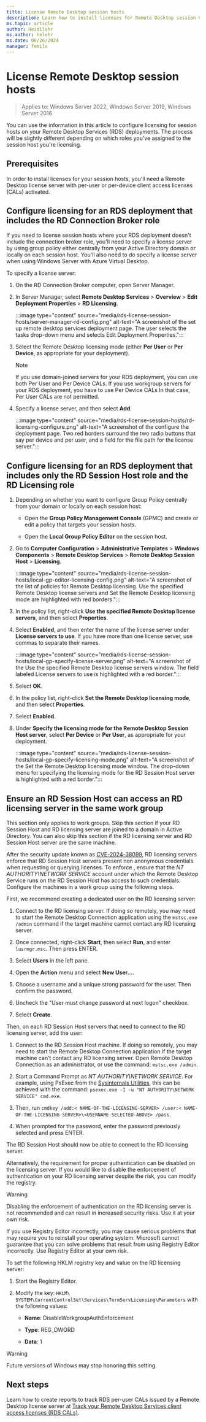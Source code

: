 ```yaml
---
title: License Remote Desktop session hosts
description: Learn how to install licenses for Remote Desktop session hosts.
ms.topic: article
author: Heidilohr
ms.author: helohr
ms.date: 06/26/2024
manager: femila
---
```

# License Remote Desktop session hosts

>Applies to: Windows Server 2022, Windows Server 2019, Windows Server 2016

You can use the information in this article to configure licensing for session hosts on your Remote Desktop Services (RDS) deployments. The process will be slightly different depending on which roles you've assigned to the session host you're licensing.

## Prerequisites

In order to install licenses for your session hosts, you'll need a Remote Desktop license server with per-user or per-device client access licenses (CALs) activated.

## Configure licensing for an RDS deployment that includes the RD Connection Broker role

If you need to license session hosts where your RDS deployment doesn't include the connection broker role, you'll need to specify a license server by using group policy either centrally from your Active Directory domain or locally on each session host. You'll also need to do specify a license server when using Windows Server with Azure Virtual Desktop.

To specify a license server:

1. On the RD Connection Broker computer, open Server Manager.
2. In Server Manager, select **Remote Desktop Services** > **Overview** > **Edit Deployment Properties** > **RD Licensing**.

   :::image type="content" source="media/rds-license-session-hosts/server-manager-rd-config.png" alt-text="A screenshot of the set up remote desktop services deployment page. The user selects the tasks drop-down menu and selects Edit Deployment Properties.":::

3. Select the Remote Desktop licensing mode (either **Per User** or **Per Device**, as appropriate for your deployment).

   > [!NOTE]  
   > If you use domain-joined servers for your RDS deployment, you can use both Per User and Per Device CALs. If you use workgroup servers for your RDS deployment, you have to use Per Device CALs In that case, Per User CALs are not permitted.

4. Specify a license server, and then select **Add**.

   :::image type="content" source="media/rds-license-session-hosts/rd-licensing-configure.png" alt-text="A screenshot of the configure the deployment page. Two red borders surround the two radio buttons that say per device and per user, and a field for the file path for the license server.":::

## Configure licensing for an RDS deployment that includes only the RD Session Host role and the RD Licensing role

1. Depending on whether you want to configure Group Policy centrally from your domain or locally on each session host:

   - Open the **Group Policy Management Console** (GPMC) and create or edit a policy that targets your session hosts.

   - Open the **Local Group Policy Editor** on the session host.

1. Go to **Computer Configuration** > **Administrative Templates** > **Windows Components** > **Remote Desktop Services** > **Remote Desktop Session Host** > **Licensing**.

   :::image type="content" source="media/rds-license-session-hosts/local-gp-editor-licensing-config.png" alt-text="A screenshot of the list of policies for Remote Desktop licensing. Use the specified Remote Desktop license servers and Set the Remote Desktop licensing mode are highlighted with red borders.":::

1. In the policy list, right-click **Use the specified Remote Desktop license servers**, and then select **Properties**.

1. Select **Enabled**, and then enter the name of the license server under **License servers to use**. If you have more than one license server, use commas to separate their names.

   :::image type="content" source="media/rds-license-session-hosts/local-gp-specify-license-server.png" alt-text="A screenshot of the Use the specified Remote Desktop license servers window. The field labeled License servers to use is highlighted with a red border.":::

1. Select **OK**.  

1. In the policy list, right-click **Set the Remote Desktop licensing mode**, and then select **Properties**.

1. Select **Enabled**.

1. Under **Specify the licensing mode for the Remote Desktop Session Host server**, select **Per Device** or **Per User**, as appropriate for your deployment.

   :::image type="content" source="media/rds-license-session-hosts/local-gp-specify-licensing-mode.png" alt-text="A screenshot of the Set the Remote Desktop licensing mode window. The drop-down menu for specifying the licensing mode for the RD Session Host server is highlighted with a red border.":::

## Ensure an RD Session Host can access an RD licensing server in the same work group 

This section only applies to work groups. Skip this section if your RD Session Host and RD licensing server are joined to a domain in Active Directory. You can also skip this section if the RD licensing server and RD Session Host server are the same machine. 

After the security update known as [CVE-2024-38099](https://msrc.microsoft.com/update-guide/vulnerability/CVE-2024-38099), RD licensing servers enforce that RD Session Host servers present non anonymous credentials when requesting or querying licenses. To enforce , ensure that the _NT AUTHORITY\NETWORK SERVICE_ account under which the Remote Desktop Service runs on the RD Session Host has access to such credentials. Configure the machines in a work group using the following steps. 

First, we recommend creating a dedicated user on the RD licensing server: 

1. Connect to the RD licensing server. If doing so remotely, you may need to start the Remote Desktop Connection application using the `mstsc.exe /admin` command if the target machine cannot contact any RD licensing server. 

1. Once connected, right-click **Start**, then select **Run**, and enter `lusrmgr.msc`. Then press ENTER. 

1. Select **Users** in the left pane. 

1. Open the **Action** menu and select **New User…**. 

1. Choose a username and a unique strong password for the user. Then confirm the password.

1. Uncheck the "User must change password at next logon" checkbox. 

1. Select **Create**. 

Then, on each RD Session Host servers that need to connect to the RD licensing server, add the user: 

1. Connect to the RD Session Host machine. If doing so remotely, you may need to start the Remote Desktop Connection application if the target machine can’t contact any RD licensing server. Open Remote Desktop Connection as an administrator, or use the command: `mstsc.exe /admin`.

1. Start a Command Prompt as _NT AUTHORITY\NETWORK SERVICE_. For example, using PsExec from the [Sysinternals Utilities](/sysinternals/downloads/), this can be achieved with the command: `psexec.exe -I -u "NT AUTHORITY\NETWORK SERVICE" cmd.exe`. 

1. Then, run `cmdkey /add:< NAME-OF-THE-LICENSING-SERVER> /user:< NAME-OF-THE-LICENSING-SERVER>\<USERNAME-SELECTED-ABOVE> /pass`. 

1. When prompted for the password, enter the password previously selected and press ENTER. 

The RD Session Host should now be able to connect to the RD licensing server. 

Alternatively, the requirement for proper authentication can be disabled on the licensing server. If you would like to disable the enforcement of authentication on your RD licensing server despite the risk, you can modify the registry. 
 
> [!WARNING]
> Disabling the enforcement of authentication on the RD licensing server is not recommended and can result in increased security risks. Use it at your own risk. 
>
> If you use Registry Editor incorrectly, you may cause serious problems that may require you to reinstall your operating system. Microsoft cannot guarantee that you can solve problems that result from using Registry Editor incorrectly. Use Registry Editor at your own risk.

To set the following HKLM registry key and value on the RD licensing server: 

1. Start the Registry Editor. 

1. Modify the key: `HKLM\ SYSTEM\CurrentControlSet\Services\TermServLicensing\Parameters` with the following values: 

   - **Name**: DisableWorkgroupAuthEnforcement 

   - **Type**: REG_DWORD 

   - **Data**: 1 

> [!WARNING]
> Future versions of Windows may stop honoring this setting. 

## Next steps

Learn how to create reports to track RDS per-user CALs issued by a Remote Desktop license server at [Track your Remote Desktop Services client access licenses (RDS CALs)](rds-track-cals.md).
